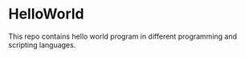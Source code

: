# HelloWorld
This repo contains hello world program in different programming and scripting languages.
